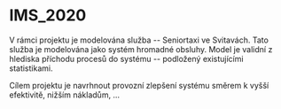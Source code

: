 # IMS_2020

V rámci projektu je modelována služba -- Seniortaxi ve Svitavách. Tato služba je modelována jako systém hromadné obsluhy. Model je validní z hlediska příchodu procesů do systému -- podložený existujícími statistikami. 

Cílem projektu je navrhnout provozní zlepšení systému směrem k vyšší efektivitě, nižším nákladům, …
